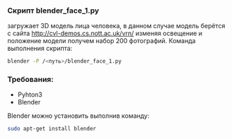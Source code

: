 ### Скрипт blender_face_1.py 
загружает 3D модель лица человека, в данном случае модель берётся с сайта http://cvl-demos.cs.nott.ac.uk/vrn/ изменяя освещение и положение модели получем набор 200 фотографий. Команда выполнения скрипта:

```bash
blender -P /<путь>/blender_face_1.py 
```

### Требования:
* Pyhton3
* Blender

Blender можно установить выполнив команду:
```bash 
sudo apt-get install blender
```
